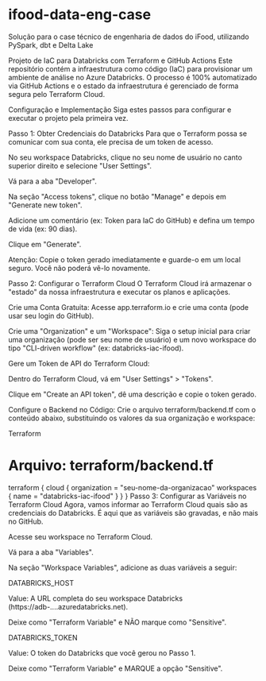 # ifood-data-eng-case
Solução para o case técnico de engenharia de dados do iFood, utilizando PySpark, dbt e Delta Lake

Projeto de IaC para Databricks com Terraform e GitHub Actions
Este repositório contém a infraestrutura como código (IaC) para provisionar um ambiente de análise no Azure Databricks. O processo é 100% automatizado via GitHub Actions e o estado da infraestrutura é gerenciado de forma segura pelo Terraform Cloud.

Configuração e Implementação
Siga estes passos para configurar e executar o projeto pela primeira vez.

Passo 1: Obter Credenciais do Databricks
Para que o Terraform possa se comunicar com sua conta, ele precisa de um token de acesso.

No seu workspace Databricks, clique no seu nome de usuário no canto superior direito e selecione "User Settings".

Vá para a aba "Developer".

Na seção "Access tokens", clique no botão "Manage" e depois em "Generate new token".

Adicione um comentário (ex: Token para IaC do GitHub) e defina um tempo de vida (ex: 90 dias).

Clique em "Generate".

Atenção: Copie o token gerado imediatamente e guarde-o em um local seguro. Você não poderá vê-lo novamente.

Passo 2: Configurar o Terraform Cloud
O Terraform Cloud irá armazenar o "estado" da nossa infraestrutura e executar os planos e aplicações.

Crie uma Conta Gratuita: Acesse app.terraform.io e crie uma conta (pode usar seu login do GitHub).

Crie uma "Organization" e um "Workspace": Siga o setup inicial para criar uma organização (pode ser seu nome de usuário) e um novo workspace do tipo "CLI-driven workflow" (ex: databricks-iac-ifood).

Gere um Token de API do Terraform Cloud:

Dentro do Terraform Cloud, vá em "User Settings" > "Tokens".

Clique em "Create an API token", dê uma descrição e copie o token gerado.

Configure o Backend no Código: Crie o arquivo terraform/backend.tf com o conteúdo abaixo, substituindo os valores da sua organização e workspace:

Terraform

# Arquivo: terraform/backend.tf

terraform {
  cloud {
    organization = "seu-nome-da-organizacao"
    workspaces {
      name = "databricks-iac-ifood"
    }
  }
}
Passo 3: Configurar as Variáveis no Terraform Cloud
Agora, vamos informar ao Terraform Cloud quais são as credenciais do Databricks. É aqui que as variáveis são gravadas, e não mais no GitHub.

Acesse seu workspace no Terraform Cloud.

Vá para a aba "Variables".

Na seção "Workspace Variables", adicione as duas variáveis a seguir:

DATABRICKS_HOST

Value: A URL completa do seu workspace Databricks (https://adb-....azuredatabricks.net).

Deixe como "Terraform Variable" e NÃO marque como "Sensitive".

DATABRICKS_TOKEN

Value: O token do Databricks que você gerou no Passo 1.

Deixe como "Terraform Variable" e MARQUE a opção "Sensitive".